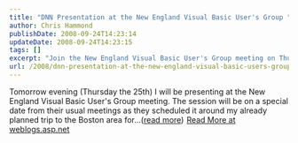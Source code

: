 ```yaml
---
title: "DNN Presentation at the New England Visual Basic User's Group "
author: Chris Hammond
publishDate: 2008-09-24T14:23:14
updateDate: 2008-09-24T14:23:15
tags: []
excerpt: "Join the New England Visual Basic User's Group meeting on Thursday the 25th to hear about an exciting session with a special guest presenter. More details on weblogs.asp.net."
url: /2008/dnn-presentation-at-the-new-england-visual-basic-users-group-  # Use the generated URL with year
---
```

Tomorrow evening (Thursday the 25th) I will be presenting at the New England Visual Basic User's Group meeting. The session will be on a special date from their usual meetings as they scheduled it around my already planned trip to the Boston area for...(<a href="https://weblogs.asp.net/christoc/archive/2008/09/24/dnn-presentation-at-the-new-england-visual-basic-user-s-group.aspx">read more</a>)<img src="https://weblogs.asp.net/aggbug.aspx?PostID=6640442" width="1" height="1"> <a href="https://weblogs.asp.net/christoc/archive/2008/09/24/dnn-presentation-at-the-new-england-visual-basic-user-s-group.aspx">Read More at weblogs.asp.net</a>


